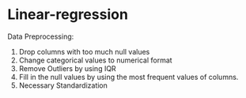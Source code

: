 # Linear-regression
Data Preprocessing:
1. Drop columns with too much null values
2. Change categorical values to numerical format
3. Remove Outliers by using IQR
4. Fill in the null values by using the most frequent values of columns.
5. Necessary Standardization
